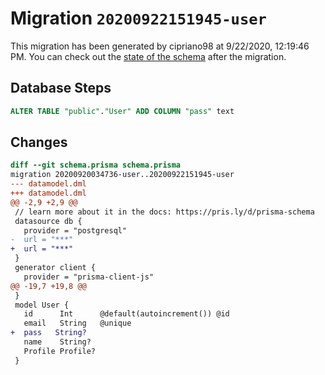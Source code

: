# Migration `20200922151945-user`

This migration has been generated by cipriano98 at 9/22/2020, 12:19:46 PM.
You can check out the [state of the schema](./schema.prisma) after the migration.

## Database Steps

```sql
ALTER TABLE "public"."User" ADD COLUMN "pass" text   
```

## Changes

```diff
diff --git schema.prisma schema.prisma
migration 20200920034736-user..20200922151945-user
--- datamodel.dml
+++ datamodel.dml
@@ -2,9 +2,9 @@
 // learn more about it in the docs: https://pris.ly/d/prisma-schema
 datasource db {
   provider = "postgresql"
-  url = "***"
+  url = "***"
 }
 generator client {
   provider = "prisma-client-js"
@@ -19,7 +19,8 @@
 }
 model User {
   id      Int      @default(autoincrement()) @id
   email   String   @unique
+  pass   String?
   name    String?
   Profile Profile?
 }
```


